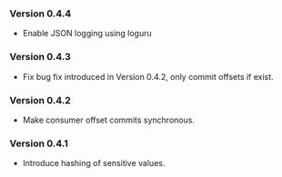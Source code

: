 ### Version 0.4.4
* Enable JSON logging using loguru
### Version 0.4.3
* Fix bug fix introduced in Version 0.4.2, only commit offsets if exist.
### Version 0.4.2
* Make consumer offset commits synchronous. 
### Version 0.4.1
* Introduce hashing of sensitive values.